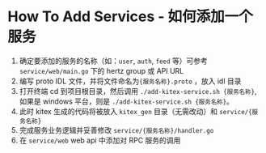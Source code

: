 # How To Add Services - 如何添加一个服务

1. 确定要添加的服务的名称（如：`user`, `auth`, `feed` 等）可参考 `service/web/main.go` 下的 hertz group 或 API URL
2. 编写 proto IDL 文件，并将文件命名为`{服务名称}.proto` ，放入 idl 目录
3. 打开终端 cd 到项目根目录，然后调用 `./add-kitex-service.sh {服务名称}`,如果是 windows 平台，则是 `./add-kitex-service.sh {服务名称}`。
4. 此时 kitex 生成的代码将被放入 `kitex_gen` 目录（无需改动）和 `service/{服务名称}`
5. 完成服务业务逻辑并妥善修改 `service/{服务名称}/handler.go`
6. 在 `service/web` web api 中添加对 RPC 服务的调用